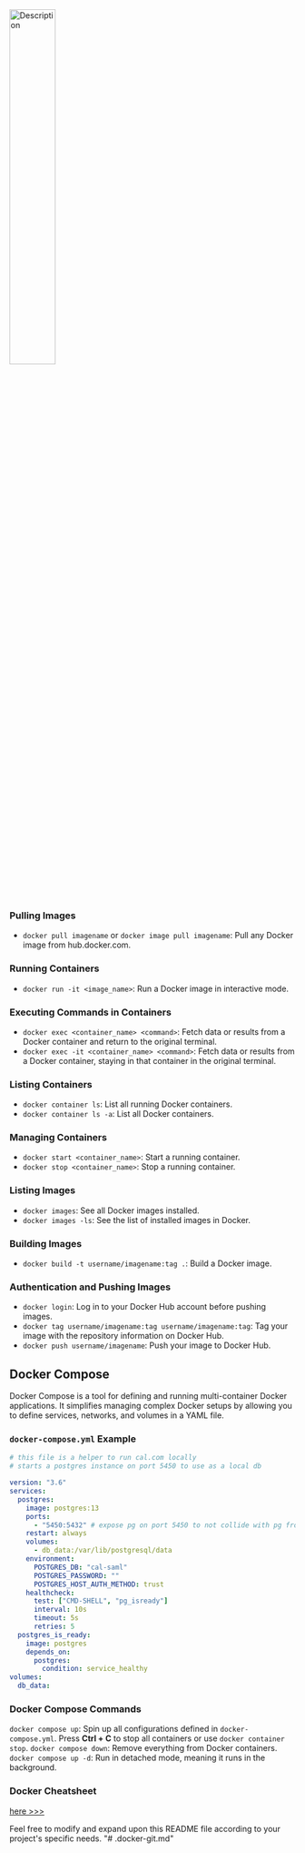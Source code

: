 <a href="https://www.docker.com/">
  <img src="https://cdn.worldvectorlogo.com/logos/docker-3.svg" alt="Description" style="width:40%; height:auto;"/>
</a>

### Pulling Images

- `docker pull imagename` or `docker image pull imagename`: Pull any Docker image from hub.docker.com.

### Running Containers

- `docker run -it <image_name>`: Run a Docker image in interactive mode.

### Executing Commands in Containers

- `docker exec <container_name> <command>`: Fetch data or results from a Docker container and return to the original terminal.
- `docker exec -it <container_name> <command>`: Fetch data or results from a Docker container, staying in that container in the original terminal.

### Listing Containers

- `docker container ls`: List all running Docker containers.
- `docker container ls -a`: List all Docker containers.

### Managing Containers

- `docker start <container_name>`: Start a running container.
- `docker stop <container_name>`: Stop a running container.

### Listing Images

- `docker images`: See all Docker images installed.
- `docker images -ls`: See the list of installed images in Docker.

### Building Images

- `docker build -t username/imagename:tag .`: Build a Docker image.

### Authentication and Pushing Images

- `docker login`: Log in to your Docker Hub account before pushing images.
- `docker tag username/imagename:tag username/imagename:tag`: Tag your image with the repository information on Docker Hub.
- `docker push username/imagename`: Push your image to Docker Hub.

## Docker Compose

Docker Compose is a tool for defining and running multi-container Docker applications. It simplifies managing complex Docker setups by allowing you to define services, networks, and volumes in a YAML file.

### `docker-compose.yml` Example

```yaml
# this file is a helper to run cal.com locally
# starts a postgres instance on port 5450 to use as a local db

version: "3.6"
services:
  postgres:
    image: postgres:13
    ports:
      - "5450:5432" # expose pg on port 5450 to not collide with pg from elsewhere
    restart: always
    volumes:
      - db_data:/var/lib/postgresql/data
    environment:
      POSTGRES_DB: "cal-saml"
      POSTGRES_PASSWORD: ""
      POSTGRES_HOST_AUTH_METHOD: trust
    healthcheck:
      test: ["CMD-SHELL", "pg_isready"]
      interval: 10s
      timeout: 5s
      retries: 5
  postgres_is_ready:
    image: postgres
    depends_on:
      postgres:
        condition: service_healthy
volumes:
  db_data:
```

### Docker Compose Commands

`docker compose up`: Spin up all configurations defined in `docker-compose.yml`.
Press **Ctrl + C** to stop all containers or use `docker container stop`.
`docker compose down`: Remove everything from Docker containers.
`docker compose up -d`: Run in detached mode, meaning it runs in the background.

### Docker Cheatsheet

[here >>>](https://red-tabina-69.tiiny.site/)

Feel free to modify and expand upon this README file according to your project's specific needs.
"# .docker-git.md"

